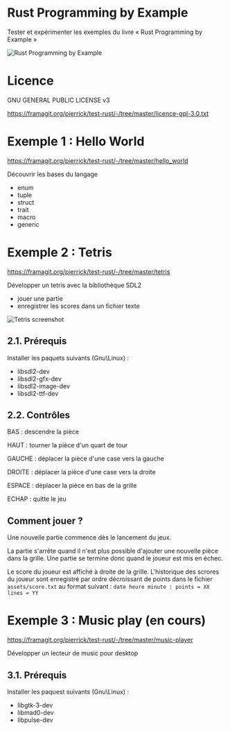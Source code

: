 # Rust Programming by Example

Tester et expérimenter les exemples du livre « Rust Programming by Example »

![Rust Programming by Example](https://framagit.org/pierrick/test-rust/-/raw/master/wiki/rust-programming-example.jpg)

# Licence

GNU GENERAL PUBLIC LICENSE v3

https://framagit.org/pierrick/test-rust/-/tree/master/licence-gpl-3.0.txt

# Exemple 1 : Hello World

https://framagit.org/pierrick/test-rust/-/tree/master/hello_world 

Découvrir les bases du langage

* enum
* tuple
* struct
* trait
* macro
* generic

# Exemple 2 : Tetris

https://framagit.org/pierrick/test-rust/-/tree/master/tetris

Développer un tetris avec la bibliothèque SDL2

* jouer une partie
* enregistrer les scores dans un fichier texte

![Tetris screenshot](https://framagit.org/pierrick/test-rust/-/raw/master/wiki/tetris/tetris.jpg)

## 2.1. Prérequis

Installer les paquets suivants (Gnu\Linux) : 

* libsdl2-dev 
* libsdl2-gfx-dev 
* libsdl2-image-dev 
* libsdl2-ttf-dev

## 2.2. Contrôles

BAS : descendre la pièce

HAUT : tourner la pièce d'un quart de tour

GAUCHE : déplacer la pièce d'une case vers la gauche

DROITE : déplacer la pièce d'une case vers la droite

ESPACE : déplacer la pièce en bas de la grille

ECHAP : quitte le jeu

## Comment jouer ?

Une nouvelle partie commence dès le lancement du jeux.

La partie s'arrête quand il n'est plus possible d'ajouter une nouvelle pièce dans la grille. Une partie se termine donc quand le joueur est mis en échec.

Le score du joueur est affiché à droite de la grille.
L'historique des scrores du joueur sont enregistré par ordre décroissant de points dans le fichier `assets/score.txt` au format suivant : `date heure minute : points = XX lines = YY`

# Exemple 3 : Music play (en cours)

https://framagit.org/pierrick/test-rust/-/tree/master/music-player

Développer un lecteur de music pour desktop

## 3.1. Prérequis

Installer les paquest suivants (Gnu\Linux) :

* libgtk-3-dev
* libmad0-dev
* libpulse-dev